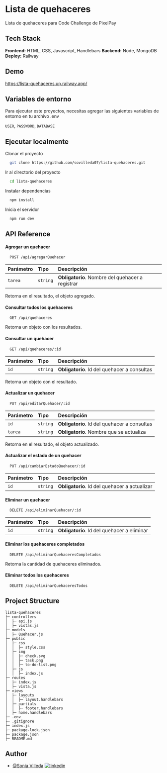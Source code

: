 # Lista de quehaceres
Lista de quehaceres para Code Challenge de PixelPay

## Tech Stack

**Frontend:** HTML, CSS, Javascript, Handlebars
**Backend:** Node, MongoDB
**Deploy:** Railway

## Demo

https://lista-quehaceres.up.railway.app/

## Variables de entorno

Para ejecutar este proyectos, necesitas agregar las siguientes variables de entorno en tu archivo .env

`USER`,
`PASSWORD`,
`DATABASE`

## Ejecutar localmente

Clonar el proyecto

```bash
  git clone https://github.com/sovilleda07/lista-quehaceres.git
```

Ir al directorio del proyecto

```bash
  cd lista-quehaceres
```

Instalar dependencias

```bash
  npm install
```

Inicia el servidor

```bash
  npm run dev
```

## API Reference

#### Agregar un quehacer
```http
  POST /api/agregarQuehacer
```
| Parámetro | Tipo     | Descripción                                      |
| :-------- | :------- | :----------------------------------------------- |
| `tarea`   | `string` | **Obligatorio**. Nombre del quehacer a registrar |

Retorna en el resultado, el objeto agregado.

#### Consultar todos los quehaceres
```http
  GET /api/quehaceres
```
Retorna un objeto con los resultados.

#### Consultar un quehacer
```http
  GET /api/quehaceres/:id
```
| Parámetro | Tipo     | Descripción                                  |
| :-------- | :------- | :------------------------------------------- |
| `id`      | `string` | **Obligatorio**. Id del quehacer a consultas |

Retorna un objeto con el resultado.

#### Actualizar un quehacer
```http
  PUT /api/editarQuehacer/:id
```
| Parámetro | Tipo     | Descripción                                  |
| :-------- | :------- | :------------------------------------------- |
| `id`      | `string` | **Obligatorio**. Id del quehacer a consultas |
| `tarea`   | `string` | **Obligatorio**. Nombre que se actualiza     |

Retorna en el resultado, el objeto actualizado.

#### Actualizar el estado de un quehacer
```http
  PUT /api/cambiarEstadoQuehacer/:id
```
| Parámetro | Tipo     | Descripción                                   |
| :-------- | :------- | :-------------------------------------------- |
| `id`      | `string` | **Obligatorio**. Id del quehacer a actualizar |

#### Eliminar un quehacer
```http
  DELETE /api/eliminarQuehacer/:id
```
| Parámetro | Tipo     | Descripción                                   |
| :-------- | :------- | :-------------------------------------------- |
| `id`      | `string` | **Obligatorio**. Id del quehacer a eliminar   |

#### Eliminar los quehaceres completados
```http
  DELETE /api/eliminarQuehaceresCompletados
```
Retorna la cantidad de quehaceres eliminados.

#### Eliminar todos los quehaceres
```http
  DELETE /api/eliminarQuehaceresTodos
```

## Project Structure
```
lista-quehaceres
├─ controllers
│  ├─ api.js
│  ├─ vistas.js
├─ models
│  ├─ Quehacer.js
├─ public
│  ├─ css
│  │  ├─ style.css
│  ├─ img
│  │  ├─ check.svg
│  │  ├─ task.png
│  │  ├─ to-do-list.png
│  ├─ js
│  │  ├─ index.js
├─ routes
│  ├─ index.js
│  ├─ vista.js
├─ views
│  ├─ layouts
│  │  ├─ layout.handlebars
│  ├─ partials
│  │  ├─ footer.handlebars
│  ├─ home.handlebars
├─ .env
├─ .gitignore
├─ index.js
├─ package-lock.json
├─ package.json
├─ README.md
```

## Author

- [@Sonia Villeda](https://github.com/sovilleda07)
[![linkedin](https://img.shields.io/badge/linkedin-0A66C2?style=for-the-badge&logo=linkedin&logoColor=white)](www.linkedin.com/in/soniavilleda)